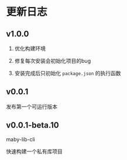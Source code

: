 更新日志
=========

v1.0.0
------

1. 优化构建环境

2. 修复每次安装会初始化项目的bug

3. 安装完成后只初始化 `package.json` 的执行函数

v0.0.1
------

发布第一个可运行版本

v0.0.1-beta.10
------

maby-lib-cli

快速构建一个私有库项目
